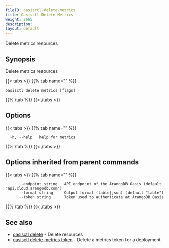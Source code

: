 ```yaml
---
fileID: oasisctl-delete-metrics
title: Oasisctl Delete Metrics
weight: 2665
description: 
layout: default
---
```

Delete metrics resources

## Synopsis

Delete metrics resources

{{< tabs >}}
{{% tab name="" %}}
```
oasisctl delete metrics [flags]
```
{{% /tab %}}
{{< /tabs >}}

## Options

{{< tabs >}}
{{% tab name="" %}}
```
  -h, --help   help for metrics
```
{{% /tab %}}
{{< /tabs >}}

## Options inherited from parent commands

{{< tabs >}}
{{% tab name="" %}}
```
      --endpoint string   API endpoint of the ArangoDB Oasis (default "api.cloud.arangodb.com")
      --format string     Output format (table|json) (default "table")
      --token string      Token used to authenticate at ArangoDB Oasis
```
{{% /tab %}}
{{< /tabs >}}

## See also

* [oasisctl delete]()	 - Delete resources
* [oasisctl delete metrics token](oasisctl-delete-metrics-token)	 - Delete a metrics token for a deployment

